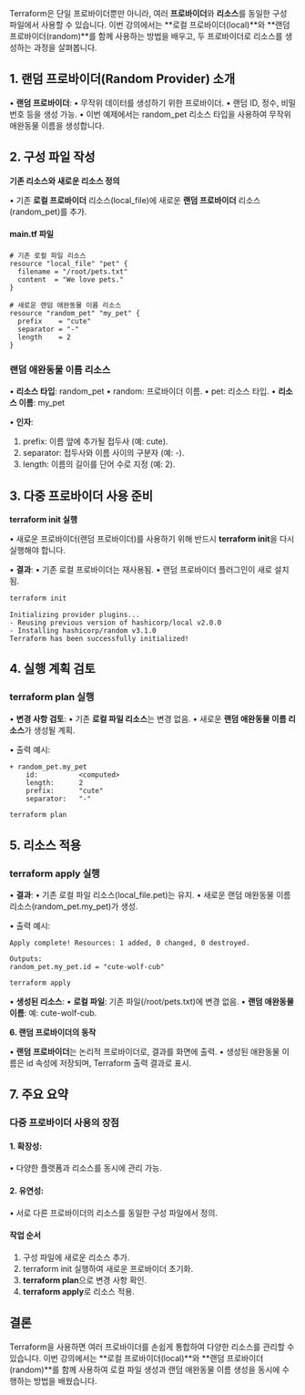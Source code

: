 
Terraform은 단일 프로바이더뿐만 아니라, 여러 **프로바이더**와 **리소스**를 동일한 구성 파일에서 사용할 수 있습니다. 이번 강의에서는 **로컬 프로바이더(local)**와 **랜덤 프로바이더(random)**를 함께 사용하는 방법을 배우고, 두 프로바이더로 리소스를 생성하는 과정을 살펴봅니다.

  

## **1. 랜덤 프로바이더(Random Provider) 소개**

• **랜덤 프로바이더**:
	• 무작위 데이터를 생성하기 위한 프로바이더.
	• 랜덤 ID, 정수, 비밀번호 등을 생성 가능.
• 이번 예제에서는 random_pet 리소스 타입을 사용하여 무작위 애완동물 이름을 생성합니다.

  

## **2. 구성 파일 작성**

**기존 리소스와 새로운 리소스 정의**

• 기존 **로컬 프로바이더** 리소스(local_file)에 새로운 **랜덤 프로바이더** 리소스(random_pet)를 추가.

#### **main.tf 파일**
  
```hcl
# 기존 로컬 파일 리소스
resource "local_file" "pet" {
  filename = "/root/pets.txt"
  content  = "We love pets."
}

# 새로운 랜덤 애완동물 이름 리소스
resource "random_pet" "my_pet" {
  prefix    = "cute"
  separator = "-"
  length    = 2
}
```

  
### **랜덤 애완동물 이름 리소스**

• **리소스 타입**: random_pet
	• random: 프로바이더 이름.
	• pet: 리소스 타입.
• **리소스 이름**: my_pet

• **인자**:
1. prefix: 이름 앞에 추가될 접두사 (예: cute).
2. separator: 접두사와 이름 사이의 구분자 (예: -).
3. length: 이름의 길이를 단어 수로 지정 (예: 2).

  

## **3. 다중 프로바이더 사용 준비**

**terraform init 실행**

• 새로운 프로바이더(랜덤 프로바이더)를 사용하기 위해 반드시 **terraform init**을 다시 실행해야 합니다.

• **결과**:
	• 기존 로컬 프로바이더는 재사용됨.
	• 랜덤 프로바이더 플러그인이 새로 설치됨.


```bash
terraform init
```

```
Initializing provider plugins...
- Reusing previous version of hashicorp/local v2.0.0
- Installing hashicorp/random v3.1.0
Terraform has been successfully initialized!
```

## **4. 실행 계획 검토**

### **terraform plan 실행**

• **변경 사항 검토**:
	• 기존 **로컬 파일 리소스**는 변경 없음.
	• 새로운 **랜덤 애완동물 이름 리소스**가 생성될 계획.

• 출력 예시:

```
+ random_pet.my_pet
    id:          <computed>
    length:      2
    prefix:      "cute"
    separator:   "-"
```


```bash
terraform plan  
```

## **5. 리소스 적용**


### **terraform apply 실행**

• **결과**:
	• 기존 로컬 파일 리소스(local_file.pet)는 유지.
	• 새로운 랜덤 애완동물 이름 리소스(random_pet.my_pet)가 생성.

• 출력 예시:

```
Apply complete! Resources: 1 added, 0 changed, 0 destroyed.

Outputs:
random_pet.my_pet.id = "cute-wolf-cub"
```

```bash
terraform apply
```


• **생성된 리소스**:
	• **로컬 파일**: 기존 파일(/root/pets.txt)에 변경 없음.
	• **랜덤 애완동물 이름**: 예: cute-wolf-cub.

  

**6. 랜덤 프로바이더의 동작**

• **랜덤 프로바이더**는 논리적 프로바이더로, 결과를 화면에 출력.
• 생성된 애완동물 이름은 id 속성에 저장되며, Terraform 출력 결과로 표시.

## **7. 주요 요약**

### **다중 프로바이더 사용의 장점**

#### 1. **확장성**:

• 다양한 플랫폼과 리소스를 동시에 관리 가능.

#### 2. **유연성**:

• 서로 다른 프로바이더의 리소스를 동일한 구성 파일에서 정의.

#### **작업 순서**

1. 구성 파일에 새로운 리소스 추가.
2. terraform init 실행하여 새로운 프로바이더 초기화.
3. **terraform plan**으로 변경 사항 확인.
4. **terraform apply**로 리소스 적용.

  

## **결론**

Terraform을 사용하면 여러 프로바이더를 손쉽게 통합하여 다양한 리소스를 관리할 수 있습니다. 이번 강의에서는 **로컬 프로바이더(local)**와 **랜덤 프로바이더(random)**를 함께 사용하여 로컬 파일 생성과 랜덤 애완동물 이름 생성을 동시에 수행하는 방법을 배웠습니다.

